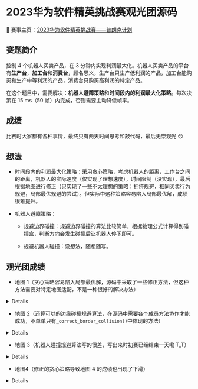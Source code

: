 # 2023华为软件精英挑战赛观光团源码

:link: 赛事主页：[2023华为软件精英挑战赛——普朗克计划](https://competition.huaweicloud.com/codecraft2023)


## 赛题简介

控制 4 个机器人买卖产品，在 3 分钟内实现利润最大化。机器人买卖产品的平台有**生产台**，**加工台**和**消费台**，顾名思义，生产台只生产低利润的产品，加工台能购买和生产中等利润的产品，消费台只购买高利润的特定产品。

在这个题目中，需要解决：**机器人避障策略**和**时间段内的利润最大化策略**。每次决策在 15 ms（50 帧）内完成，否则需要主动降低帧率。


## 成绩

比赛时大家都有各种事情，最终只有两天时间思考和敲代码，最后无奈观光 :cry: 


## 想法

- 时间段内的利润最大化策略：采用贪心策略，考虑机器人的距离，工作台之间的距离，机器人的实际速度（仅实现了理想速度），时间限制（没实现），最后根据地图进行修正（只实现了一些不太理想的策略：拥挤规避，相同买卖行为规避，局部最优规避的尝试）。但实际中这种策略容易陷入局部最优解，成绩很难提升。

- 机器人避障策略：

    - 规避边界碰撞：规避边界碰撞的算法比较简单，根据物理公式计算得到碰撞盒，判断方向会发生碰撞后让机器人停下即可。

    - 规避机器人碰撞：没想法，随想随写。


## 观光团成绩

- 地图 1（贪心策略容易陷入局部最优解，源码中采取了一些修正方法，但这种方法需要对特定地图适配，不是一种很好的解决办法）

<details>
<video>
    <source src="assets/1.mp4" type="video/mp4">
</video>
</details>

- 地图 2（还算可以的边缘碰撞规避算法，在源码中需要各个成员方法协作才能成功，不单单只有`_correct_border_collision()`中体现的方法）

<details>
<video>
    <source src="assets/2.mp4" type="video/mp4">
</video>
</details>

- 地图 3（机器人碰撞规避算法写的很差，写出来时初赛已经结束一天嘞 T_T）

<details>
<video>
    <source src="assets/3.mp4" type="video/mp4">
</video>
</details>

- 地图4（修正的贪心策略导致地图 4 的成绩也出现了下滑）

<details>
<video>
    <source src="assets/4.mp4" type="video/mp4">
</video>
</details>
